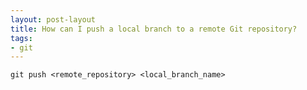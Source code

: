 ```yaml
---
layout: post-layout
title: How can I push a local branch to a remote Git repository?
tags:
- git
---
```


    git push <remote_repository> <local_branch_name>

